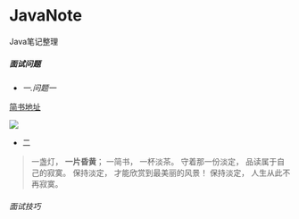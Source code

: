 # JavaNote
Java笔记整理
##### 面试问题
 - *一.问题一*
 
  [简书地址](http://www.jianshu.com)
  
  ![](http://upload-images.jianshu.io/upload_images/259-0ad0d0bfc1c608b6.jpg?imageMogr2/auto-orient/strip%7CimageView2/2/w/1240)
 - 二
 
 >一盏灯， **一片昏黄**； 一简书， 一杯淡茶。 守着那一份淡定， 品读属于自己的寂寞。 保持淡定， 才能欣赏到最美丽的风景！ 保持淡定， 人生从此不再寂寞。
###### 面试技巧
